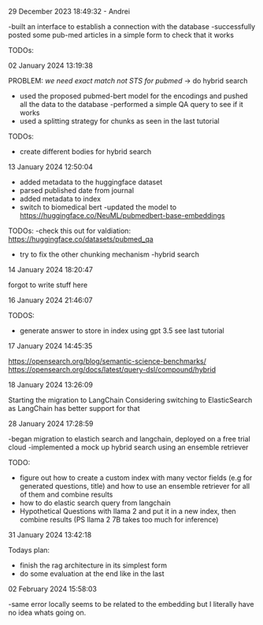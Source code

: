 29 December 2023 18:49:32 - Andrei

-built an interface to establish a connection with the database
-successfully posted some pub-med articles in a simple form to check that it works

TODOs: 


02 January 2024 13:19:38

PROBLEM: *we need exact match not STS for pubmed* -> do hybrid search

- used the proposed pubmed-bert model for the encodings and pushed all the data to the database
-performed a simple QA query to see if it works
- used a splitting strategy for chunks as seen in the last tutorial

TODOs:
- create different bodies for hybrid search


13 January 2024 12:50:04

- added metadata to the huggingface dataset
- parsed published date from journal
- added metadata to index
- switch to biomedical bert
-updated the model to https://huggingface.co/NeuML/pubmedbert-base-embeddings


TODOs:
-check this out for valdiation: https://huggingface.co/datasets/pubmed_qa
- try to fix the other chunking mechanism
-hybrid search


14 January 2024 18:20:47


forgot to write stuff here

16 January 2024 21:46:07

TODOS:
- generate answer to store in index using gpt 3.5 see last tutorial


17 January 2024 14:45:35


https://opensearch.org/blog/semantic-science-benchmarks/
https://opensearch.org/docs/latest/query-dsl/compound/hybrid

18 January 2024 13:26:09

Starting the migration to LangChain
Considering switching to ElasticSearch as LangChain has better support for that


28 January 2024 17:28:59

-began migration to elastich search and langchain, deployed on a free trial cloud
-implemented a mock up hybrid search using an ensemble retriever

TODO:

- figure out how to create a custom index with many vector fields (e.g for generated questions, title) and how to use an ensemble retriever for all of them and combine results
- how to do elastic search query from langchain
- Hypothetical Questions with llama 2 and put it in a new index, then combine results (PS llama 2 7B takes too much for inference)


31 January 2024 13:42:18

Todays plan:
- finish the rag architecture in its simplest form
- do some evaluation at the end like in the last 

02 February 2024 15:58:03

-same error locally seems to be related to the embedding but I literally have no idea whats going on.